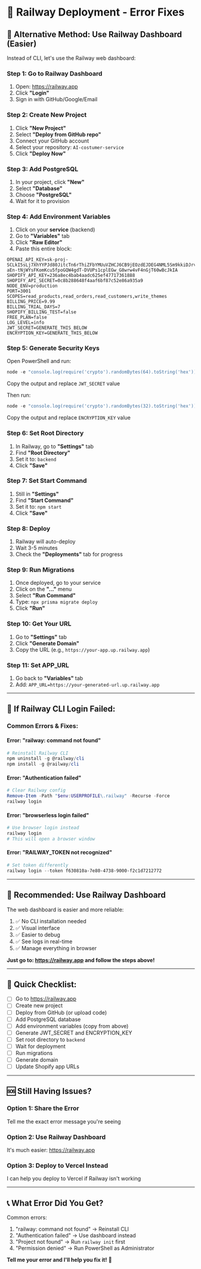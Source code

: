 # 🔧 Railway Deployment - Error Fixes

## 🎯 **Alternative Method: Use Railway Dashboard (Easier)**

Instead of CLI, let's use the Railway web dashboard:

### **Step 1: Go to Railway Dashboard**
1. Open: https://railway.app
2. Click **"Login"**
3. Sign in with GitHub/Google/Email

### **Step 2: Create New Project**
1. Click **"New Project"**
2. Select **"Deploy from GitHub repo"**
3. Connect your GitHub account
4. Select your repository: `AI-costumer-service`
5. Click **"Deploy Now"**

### **Step 3: Add PostgreSQL**
1. In your project, click **"New"**
2. Select **"Database"**
3. Choose **"PostgreSQL"**
4. Wait for it to provision

### **Step 4: Add Environment Variables**
1. Click on your **service** (backend)
2. Go to **"Variables"** tab
3. Click **"Raw Editor"**
4. Paste this entire block:

```env
OPENAI_API_KEY=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
SHOPIFY_API_KEY=236a8ec4bab4aadc625ef47717361888
SHOPIFY_API_SECRET=0c8b288648f4aaf6bf87c52e86a935a9
NODE_ENV=production
PORT=3001
SCOPES=read_products,read_orders,read_customers,write_themes
BILLING_PRICE=9.99
BILLING_TRIAL_DAYS=7
SHOPIFY_BILLING_TEST=false
FREE_PLAN=false
LOG_LEVEL=info
JWT_SECRET=GENERATE_THIS_BELOW
ENCRYPTION_KEY=GENERATE_THIS_BELOW
```

### **Step 5: Generate Security Keys**

Open PowerShell and run:
```powershell
node -e "console.log(require('crypto').randomBytes(64).toString('hex'))"
```
Copy the output and replace `JWT_SECRET` value

Then run:
```powershell
node -e "console.log(require('crypto').randomBytes(32).toString('hex'))"
```
Copy the output and replace `ENCRYPTION_KEY` value

### **Step 6: Set Root Directory**
1. In Railway, go to **"Settings"** tab
2. Find **"Root Directory"**
3. Set it to: `backend`
4. Click **"Save"**

### **Step 7: Set Start Command**
1. Still in **"Settings"**
2. Find **"Start Command"**
3. Set it to: `npm start`
4. Click **"Save"**

### **Step 8: Deploy**
1. Railway will auto-deploy
2. Wait 3-5 minutes
3. Check the **"Deployments"** tab for progress

### **Step 9: Run Migrations**
1. Once deployed, go to your service
2. Click on the **"..."** menu
3. Select **"Run Command"**
4. Type: `npx prisma migrate deploy`
5. Click **"Run"**

### **Step 10: Get Your URL**
1. Go to **"Settings"** tab
2. Click **"Generate Domain"**
3. Copy the URL (e.g., `https://your-app.up.railway.app`)

### **Step 11: Set APP_URL**
1. Go back to **"Variables"** tab
2. Add: `APP_URL=https://your-generated-url.up.railway.app`

---

## 🔧 **If Railway CLI Login Failed:**

### **Common Errors & Fixes:**

#### **Error: "railway: command not found"**
```powershell
# Reinstall Railway CLI
npm uninstall -g @railway/cli
npm install -g @railway/cli
```

#### **Error: "Authentication failed"**
```powershell
# Clear Railway config
Remove-Item -Path "$env:USERPROFILE\.railway" -Recurse -Force
railway login
```

#### **Error: "browserless login failed"**
```powershell
# Use browser login instead
railway login
# This will open a browser window
```

#### **Error: "RAILWAY_TOKEN not recognized"**
```powershell
# Set token differently
railway login --token f630810a-7e80-4738-9000-f2c1d7212772
```

---

## 🎯 **Recommended: Use Railway Dashboard**

The web dashboard is easier and more reliable:

1. ✅ No CLI installation needed
2. ✅ Visual interface
3. ✅ Easier to debug
4. ✅ See logs in real-time
5. ✅ Manage everything in browser

**Just go to: https://railway.app and follow the steps above!**

---

## 📝 **Quick Checklist:**

- [ ] Go to https://railway.app
- [ ] Create new project
- [ ] Deploy from GitHub (or upload code)
- [ ] Add PostgreSQL database
- [ ] Add environment variables (copy from above)
- [ ] Generate JWT_SECRET and ENCRYPTION_KEY
- [ ] Set root directory to `backend`
- [ ] Wait for deployment
- [ ] Run migrations
- [ ] Generate domain
- [ ] Update Shopify app URLs

---

## 🆘 **Still Having Issues?**

### **Option 1: Share the Error**
Tell me the exact error message you're seeing

### **Option 2: Use Railway Dashboard**
It's much easier: https://railway.app

### **Option 3: Deploy to Vercel Instead**
I can help you deploy to Vercel if Railway isn't working

---

## 📞 **What Error Did You Get?**

Common errors:
1. "railway: command not found" → Reinstall CLI
2. "Authentication failed" → Use dashboard instead
3. "Project not found" → Run `railway init` first
4. "Permission denied" → Run PowerShell as Administrator

**Tell me your error and I'll help you fix it!** 🔧

